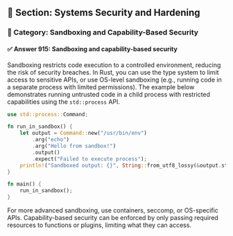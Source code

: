 ## 📘 Section: Systems Security and Hardening
### 🔹 Category: Sandboxing and Capability-Based Security
#### ✅ Answer 915: Sandboxing and capability-based security

Sandboxing restricts code execution to a controlled environment, reducing the risk of security breaches. In Rust, you can use the type system to limit access to sensitive APIs, or use OS-level sandboxing (e.g., running code in a separate process with limited permissions). The example below demonstrates running untrusted code in a child process with restricted capabilities using the `std::process` API.

```rust
use std::process::Command;

fn run_in_sandbox() {
    let output = Command::new("/usr/bin/env")
        .arg("echo")
        .arg("Hello from sandbox!")
        .output()
        .expect("Failed to execute process");
    println!("Sandboxed output: {}", String::from_utf8_lossy(&output.stdout));
}

fn main() {
    run_in_sandbox();
}
```

For more advanced sandboxing, use containers, seccomp, or OS-specific APIs. Capability-based security can be enforced by only passing required resources to functions or plugins, limiting what they can access.
